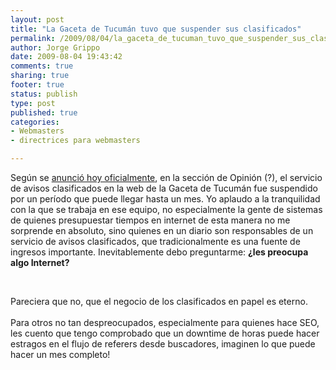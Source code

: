 ```yaml
--- 
layout: post
title: "La Gaceta de Tucumán tuvo que suspender sus clasificados"
permalink: /2009/08/04/la_gaceta_de_tucuman_tuvo_que_suspender_sus_clasificados/index.html
author: Jorge Grippo
date: 2009-08-04 19:43:42
comments: true
sharing: true
footer: true
status: publish
type: post
published: true
categories: 
- Webmasters
- directrices para webmasters

---
```

<!-- 100 -->
Según se <a href="http://www.lagaceta.com.ar/nota/337996/Opinión/suspension_servicio_Clasificados.html">anunció hoy oficialmente</a>, en la sección de Opinión (?), el servicio de avisos clasificados en la web de la Gaceta de Tucumán fue suspendido por un período que puede llegar hasta un mes. Yo aplaudo a la tranquilidad con la que se trabaja en ese equipo, no especialmente la gente de sistemas de quienes presupuestar tiempos en internet de esta manera no me sorprende en absoluto, sino quienes en un diario son responsables de un servicio de avisos clasificados, que tradicionalmente es una fuente de ingresos importante. Inevitablemente debo preguntarme: <b>¿les preocupa algo Internet?</b><div><br /></div>

<!--more-->
<div>Pareciera que no, que el negocio de los clasificados en papel es eterno.</div><div><br /></div><div>Para otros no tan despreocupados, especialmente para quienes hace SEO, les cuento que tengo comprobado que un downtime de horas puede hacer estragos en el flujo de referers desde buscadores, imaginen lo que puede hacer un mes completo!</div><div><br /></div>


